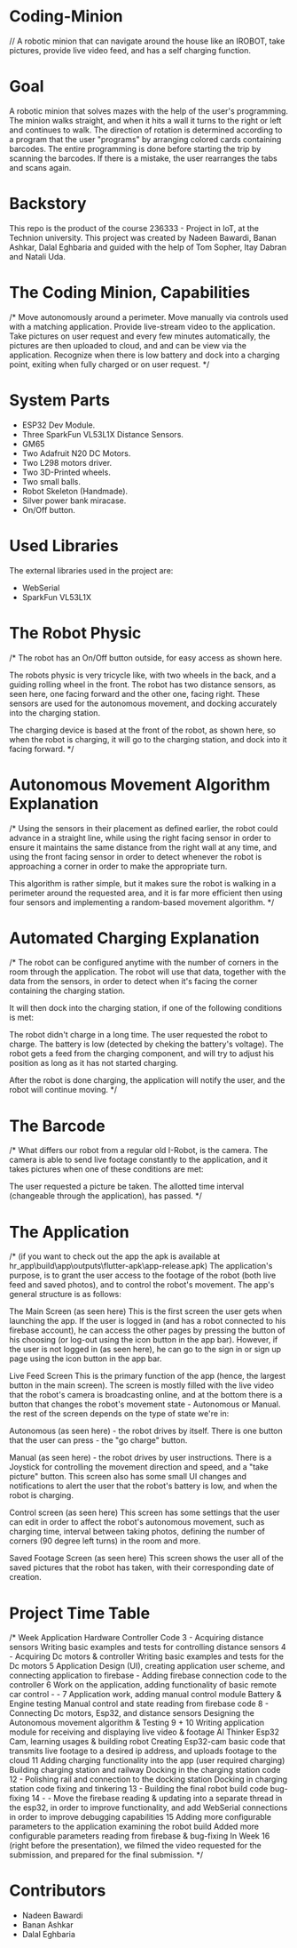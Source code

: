 # Coding-Minion
// A robotic minion that can navigate around the house like an IROBOT, take pictures, provide live video feed, and has a self charging function.

# Goal
A robotic minion that solves mazes with the help of the user's programming. The minion walks straight, and when it hits a wall it turns to the right or left and continues to walk. The direction of rotation is determined according to a program that the user "programs" by arranging colored cards containing barcodes. The entire programming is done before starting the trip by scanning the barcodes. If there is a mistake, the user rearranges the tabs and scans again.

# Backstory
This repo is the product of the course 236333 - Project in IoT, at the Technion university. This project was created by Nadeen Bawardi, Banan Ashkar, Dalal Eghbaria and guided with the help of Tom Sopher, Itay Dabran and Natali Uda.

# The Coding Minion, Capabilities
/* Move autonomously around a perimeter.
Move manually via controls used with a matching application.
Provide live-stream video to the application.
Take pictures on user request and every few minutes automatically, the pictures are then uploaded to cloud, and and can be view via the application.
Recognize when there is low battery and dock into a charging point, exiting when fully charged or on user request.
*/

# System Parts
- ESP32 Dev Module.
- Three SparkFun VL53L1X Distance Sensors.
- GM65
- Two Adafruit N20 DC Motors.
- Two L298 motors driver.
- Two 3D-Printed wheels.
- Two small balls.
- Robot Skeleton (Handmade).
- Silver power bank miracase.
- On/Off button.

# Used Libraries
The external libraries used in the project are:
- WebSerial
- SparkFun VL53L1X

# The Robot Physic
/* The robot has an On/Off button outside, for easy access as shown here.

The robots physic is very tricycle like, with two wheels in the back, and a guiding rolling wheel in the front.
The robot has two distance sensors, as seen here, one facing forward and the other one, facing right. These sensors are used for the autonomous movement, and docking accurately into the charging station.

The charging device is based at the front of the robot, as shown here, so when the robot is charging, it will go to the charging station, and dock into it facing forward.
*/

# Autonomous Movement Algorithm Explanation
/* Using the sensors in their placement as defined earlier, the robot could advance in a straight line, while using the right facing sensor in order to ensure it maintains the same distance from the right wall at any time, and using the front facing sensor in order to detect whenever the robot is approaching a corner in order to make the appropriate turn.

This algorithm is rather simple, but it makes sure the robot is walking in a perimeter around the requested area, and it is far more efficient then using four sensors and implementing a random-based movement algorithm.
*/

# Automated Charging Explanation
/* The robot can be configured anytime with the number of corners in the room through the application. The robot will use that data, together with the data from the sensors, in order to detect when it's facing the corner containing the charging station.

It will then dock into the charging station, if one of the following conditions is met:

The robot didn't charge in a long time.
The user requested the robot to charge.
The battery is low (detected by cheking the battery's voltage).
The robot gets a feed from the charging component, and will try to adjust his position as long as it has not started charging.

After the robot is done charging, the application will notify the user, and the robot will continue moving.
*/

# The Barcode
/* What differs our robot from a regular old I-Robot, is the camera. The camera is able to send live footage constantly to the application, and it takes pictures when one of these conditions are met:

The user requested a picture be taken.
The allotted time interval (changeable through the application), has passed.
*/


# The Application
/* (if you want to check out the app the apk is available at hr_app\build\app\outputs\flutter-apk\app-release.apk) The application's purpose, is to grant the user access to the footage of the robot (both live feed and saved photos), and to control the robot's movement. The app's general structure is as follows:

The Main Screen (as seen here)
This is the first screen the user gets when launching the app. If the user is logged in (and has a robot connected to his firebase account), he can access the other pages by pressing the button of his choosing (or log-out using the icon button in the app bar). However, if the user is not logged in (as seen here), he can go to the sign in or sign up page using the icon button in the app bar.

Live Feed Screen
This is the primary function of the app (hence, the largest button in the main screen). The screen is mostly filled with the live video that the robot's camera is broadcasting online, and at the bottom there is a button that changes the robot's movement state - Autonomous or Manual. the rest of the screen depends on the type of state we're in:

Autonomous (as seen here) - the robot drives by itself. There is one button that the user can press - the "go charge" button.

Manual (as seen here) - the robot drives by user instructions. There is a Joystick for controlling the movement direction and speed, and a "take picture" button.
This screen also has some small UI changes and notifications to alert the user that the robot's battery is low, and when the robot is charging.

Control screen (as seen here)
This screen has some settings that the user can edit in order to affect the robot's autonomous movement, such as charging time, interval between taking photos, defining the number of corners (90 degree left turns) in the room and more.

Saved Footage Screen (as seen here)
This screen shows the user all of the saved pictures that the robot has taken, with their corresponding date of creation.

# Project Time Table
/* Week	Application	Hardware	Controller Code
3	-	Acquiring distance sensors	Writing basic examples and tests for controlling distance sensors
4	-	Acquiring Dc motors & controller	Writing basic examples and tests for the Dc motors
5	Application Design (UI), creating application user scheme, and connecting application to firebase	-	Adding firebase connection code to the controller
6	Work on the application, adding functionality of basic remote car control	-	-
7	Application work, adding manual control module	Battery & Engine testing	Manual control and state reading from firebase code
8	-	Connecting Dc motors, Esp32, and distance sensors	Designing the Autonomous movement algorithm & Testing
9 + 10	Writing application module for receiving and displaying live video & footage	AI Thinker Esp32 Cam, learning usages & building robot	Creating Esp32-cam basic code that transmits live footage to a desired ip address, and uploads footage to the cloud
11	Adding charging functionality into the app (user required charging)	Building charging station and railway	Docking in the charging station code
12	-	Polishing rail and connection to the docking station	Docking in charging station code fixing and tinkering
13	-	Building the final robot build	code bug-fixing
14	-	-	Move the firebase reading & updating into a separate thread in the esp32, in order to improve functionality, and add WebSerial connections in order to improve debugging capabilities
15	Adding more configurable parameters to the application	examining the robot build	Added more configurable parameters reading from firebase & bug-fixing
In Week 16 (right before the presentation), we filmed the video requested for the submission, and prepared for the final submission.
*/ 

# Contributors
* Nadeen Bawardi
* Banan Ashkar
* Dalal Eghbaria
